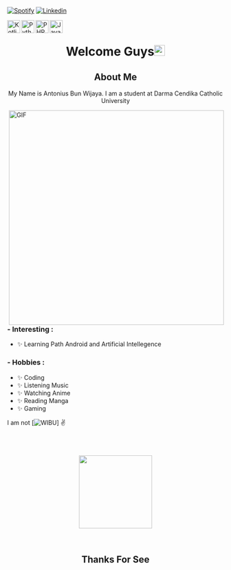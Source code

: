 
[![Spotify](https://img.shields.io/badge/Spotify-blue)](https://open.spotify.com/user/i4pojh434zdtot4ytrdy1zqu8)
[![Linkedin](https://img.shields.io/badge/Linkedin-blue)](https://www.linkedIn.com/in/antonius-bun-wijaya-55ba47204/)
<body>

<a href="#"><img align="left" alt="Kotlin" title="Kotlin" width="30px" src="https://img.icons8.com/color/48/000000/kotlin.png" /></a>
<a href="#"><img align="left" alt="Python" title="Python" width="30px" src="https://img.icons8.com/color/48/000000/python--v1.png" /></a>
<a href="#"><img align="left" alt="PHP" title="PHP" width="30px" src="https://img.icons8.com/nolan/64/php.png" /></a>
<a href="#"><img align="left" alt="Java" title="Java" width="30px" src="https://img.icons8.com/nolan/64/java-coffee-cup-logo.png" /></a>
    <br>
<h1
    align="center">Welcome Guys<img src="https://media.giphy.com/media/hvRJCLFzcasrR4ia7z/giphy.gif" width="25px">  
 </h1>
 <h2 align="center">  About Me </h2>
  <p align="center">  My Name is Antonius Bun Wijaya. I am a student at Darma Cendika Catholic University </p>
<img hight="400" width="500" alt="GIF" align="right" src="https://giffiles.alphacoders.com/210/210437.gif">

### - Interesting :
- ✨ Learning Path Android and Artificial Intellegence 

### - Hobbies : 
- ✨ Coding 
- ✨ Listening Music
- ✨ Watching Anime
- ✨ Reading Manga 
- ✨ Gaming 
   </br>
   
I am not [![WIBU](https://img.shields.io/badge/WIBU-blue)]  ✌️


</br>


  <br>

<p align="center">
<a href="https://github.com/noranekoit">
  <img height="170em" src="https://github-readme-stats-eight-theta.vercel.app/api?username=noranekoit&show_icons=true&theme=algolia&include_all_commits=true&count_private=true"/>
    
</a>
</p>



  <br>
  <h2 align="center"> Thanks For See </h2>
</body>



